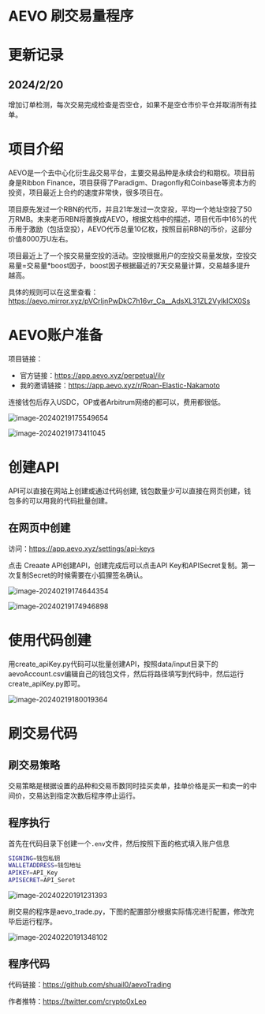# AEVO 刷交易量程序

# 更新记录
## 2024/2/20
增加订单检测，每次交易完成检查是否空仓，如果不是空仓市价平仓并取消所有挂单。

# 项目介绍

AEVO是一个去中心化衍生品交易平台，主要交易品种是永续合约和期权。项目前身是Ribbon Finance，项目获得了Paradigm、Dragonfly和Coinbase等资本方的投资，项目最近上合约的速度非常快，很多项目在。

项目原先发过一个RBN的代币，并且21年发过一次空投，平均一个地址空投了50万RMB。未来老币RBN将置换成AEVO，根据文档中的描述，项目代币中16%的代币用于激励（包括空投），AEVO代币总量10亿枚，按照目前RBN的币价，这部分价值8000万U左右。

项目最近上了一个按交易量空投的活动。空投根据用户的空投交易量发放，空投交易量=交易量*boost因子，boost因子根据最近的7天交易量计算，交易越多提升越高。

具体的规则可以在这里查看：https://aevo.mirror.xyz/pVCrIjnPwDkC7h16vr_Ca__AdsXL31ZL2VylkICX0Ss 




# AEVO账户准备

项目链接：

 - 官方链接：https://app.aevo.xyz/perpetual/ilv
 - 我的邀请链接：https://app.aevo.xyz/r/Roan-Elastic-Nakamoto

连接钱包后存入USDC，OP或者Arbitrum网络的都可以，费用都很低。

![image-20240219175549654](https://s2.loli.net/2024/02/19/nEeOGIydctkHRj9.png)

![image-20240219173411045](https://s2.loli.net/2024/02/19/DRpF82oZ3VP4NJy.png)



# 创建API

API可以直接在网站上创建或通过代码创建, 钱包数量少可以直接在网页创建，钱包多的可以用我的代码批量创建。

## 在网页中创建

访问：https://app.aevo.xyz/settings/api-keys

点击 Creaate API创建API，创建完成后可以点击API Key和APISecret复制。第一次复制Secret的时候需要在小狐狸签名确认。

![image-20240219174644354](https://s2.loli.net/2024/02/19/4JVzcHrZMx9pE7X.png)

![image-20240219174946898](https://s2.loli.net/2024/02/19/Q4dzXfoL3S1e7B9.png)



# 使用代码创建

用create_apiKey.py代码可以批量创建API，按照data/input目录下的aevoAccount.csv编辑自己的钱包文件，然后将路径填写到代码中，然后运行create_apiKey.py即可。

![image-20240219180019364](https://s2.loli.net/2024/02/19/EIPhs8g4fT6coWS.png)

# 刷交易代码

## 刷交易策略

交易策略是根据设置的品种和交易币数同时挂买卖单，挂单价格是买一和卖一的中间价，交易达到指定次数后程序停止运行。

## 程序执行

首先在代码目录下创建一个`.env`文件，然后按照下面的格式填入账户信息

``` bash
SIGNING=钱包私钥
WALLETADDRESS=钱包地址
APIKEY=API_Key
APISECRET=API_Seret
```

![image-20240220191231393](https://s2.loli.net/2024/02/20/VlC2LGamAzyvHht.png)



刷交易的程序是aevo_trade.py，下图的配置部分根据实际情况进行配置，修改完毕后运行程序。



![image-20240220191348102](https://s2.loli.net/2024/02/20/P2Dr1LE5fuJRxhI.png)

## 程序代码

代码链接：https://github.com/shuail0/aevoTrading

作者推特：https://twitter.com/crypto0xLeo